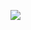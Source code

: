 [<img src="https://img.shields.io/badge/docs-main-brightgreen">](https://hugary1995.github.io/eel/)
